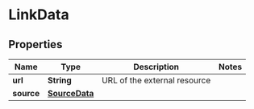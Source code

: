 
# LinkData

## Properties
Name | Type | Description | Notes
------------ | ------------- | ------------- | -------------
**url** | **String** | URL of the external resource | 
**source** | [**SourceData**](SourceData.md) |  | 



